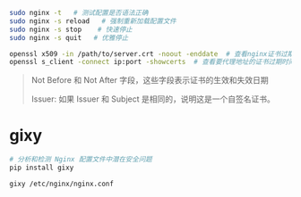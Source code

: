 ```bash
sudo nginx -t   # 测试配置是否语法正确
sudo nginx -s reload   # 强制重新加载配置文件
sudo nginx -s stop    # 快速停止
sudo nginx -s quit   # 优雅停止

openssl x509 -in /path/to/server.crt -noout -enddate  # 查看nginx证书过期时间
openssl s_client -connect ip:port -showcerts  # 查看要代理地址的证书过期时间   
```
> Not Before 和 Not After 字段，这些字段表示证书的生效和失效日期
>
> Issuer: 如果 Issuer 和 Subject 是相同的，说明这是一个自签名证书。


# gixy
```bash
# 分析和检测 Nginx 配置文件中潜在安全问题
pip install gixy

gixy /etc/nginx/nginx.conf
```
